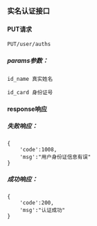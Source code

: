 
### 实名认证接口


#### PUT请求

    PUT/user/auths



##### params参数：

    id_name 真实姓名

    id_card 身份证号



#### response响应
##### 失败响应：
    {
        'code':1008,
        'msg':"用户身份证信息有误"
    }


##### 成功响应：
    {
        'code':200,
        'msg':"认证成功"
    }